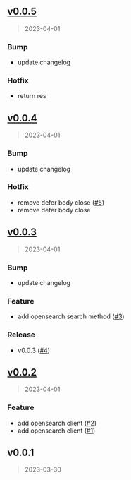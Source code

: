 
<a name="v0.0.5"></a>
## [v0.0.5](https://github.com/krobus00/krokit/compare/v0.0.4...v0.0.5)

> 2023-04-01

### Bump

* update changelog

### Hotfix

* return res


<a name="v0.0.4"></a>
## [v0.0.4](https://github.com/krobus00/krokit/compare/v0.0.3...v0.0.4)

> 2023-04-01

### Bump

* update changelog

### Hotfix

* remove defer body close ([#5](https://github.com/krobus00/krokit/issues/5))
* remove defer body close


<a name="v0.0.3"></a>
## [v0.0.3](https://github.com/krobus00/krokit/compare/v0.0.2...v0.0.3)

> 2023-04-01

### Bump

* update changelog

### Feature

* add opensearch search method ([#3](https://github.com/krobus00/krokit/issues/3))

### Release

* v0.0.3 ([#4](https://github.com/krobus00/krokit/issues/4))


<a name="v0.0.2"></a>
## [v0.0.2](https://github.com/krobus00/krokit/compare/v0.0.1...v0.0.2)

> 2023-04-01

### Feature

* add opensearch client ([#2](https://github.com/krobus00/krokit/issues/2))
* add opensearch client ([#1](https://github.com/krobus00/krokit/issues/1))


<a name="v0.0.1"></a>
## v0.0.1

> 2023-03-30

